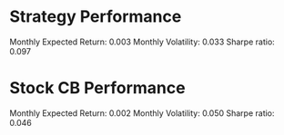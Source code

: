 # Strategy Performance
Monthly Expected Return: 0.003
Monthly Volatility: 0.033
Sharpe ratio: 0.097
# Stock CB Performance
Monthly Expected Return: 0.002
Monthly Volatility: 0.050
Sharpe ratio: 0.046
